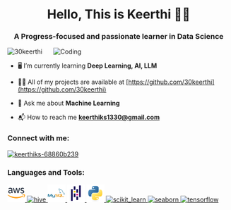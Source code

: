 

<h1 align="center">Hello, This is Keerthi 👋🏻</h1>
<h3 align="center">A Progress-focused and passionate learner in Data Science</h3>
<img align="right" alt="Coding" width="400" src="https://github.com/30keerthi/30keerthi/assets/108986810/99cd8efe-ed93-4dfe-a36b-351082717d3e">

<p align="left"> <img src="https://komarev.com/ghpvc/?username=30keerthi&label=Profile%20views&color=0e75b6&style=flat" alt="30keerthi" /> </p>

- 🖥️ I’m currently learning **Deep Learning, AI, LLM**

- 👨‍💻 All of my projects are available at [https://github.com/30keerthi](https://github.com/30keerthi)

- 💬 Ask me about **Machine Learning**

- 📬 How to reach me **keerthiks1330@gmail.com**

<h3 align="left">Connect with me:</h3>
<p align="left">
<a href="https://linkedin.com/in/keerthiks-68860b239" target="blank"><img align="center" src="https://raw.githubusercontent.com/rahuldkjain/github-profile-readme-generator/master/src/images/icons/Social/linked-in-alt.svg" alt="keerthiks-68860b239" height="30" width="40" /></a>
</p>
<h3 align="left">Languages and Tools:</h3>
<p align="left"> <a href="https://aws.amazon.com" target="_blank" rel="noreferrer"> <img src="https://raw.githubusercontent.com/devicons/devicon/master/icons/amazonwebservices/amazonwebservices-original-wordmark.svg" alt="aws" width="40" height="40"/> </a> <a href="https://hive.apache.org/" target="_blank" rel="noreferrer"> <img src="https://www.vectorlogo.zone/logos/apache_hive/apache_hive-icon.svg" alt="hive" width="40" height="40"/> </a> <a href="https://www.mysql.com/" target="_blank" rel="noreferrer"> <img src="https://raw.githubusercontent.com/devicons/devicon/master/icons/mysql/mysql-original-wordmark.svg" alt="mysql" width="40" height="40"/> </a> <a href="https://pandas.pydata.org/" target="_blank" rel="noreferrer"> <img src="https://raw.githubusercontent.com/devicons/devicon/2ae2a900d2f041da66e950e4d48052658d850630/icons/pandas/pandas-original.svg" alt="pandas" width="40" height="40"/> </a> <a href="https://www.python.org" target="_blank" rel="noreferrer"> <img src="https://raw.githubusercontent.com/devicons/devicon/master/icons/python/python-original.svg" alt="python" width="40" height="40"/> </a> <a href="https://scikit-learn.org/" target="_blank" rel="noreferrer"> <img src="https://upload.wikimedia.org/wikipedia/commons/0/05/Scikit_learn_logo_small.svg" alt="scikit_learn" width="40" height="40"/> </a> <a href="https://seaborn.pydata.org/" target="_blank" rel="noreferrer"> <img src="https://seaborn.pydata.org/_images/logo-mark-lightbg.svg" alt="seaborn" width="40" height="40"/> </a> <a href="https://www.tensorflow.org" target="_blank" rel="noreferrer"> <img src="https://www.vectorlogo.zone/logos/tensorflow/tensorflow-icon.svg" alt="tensorflow" width="40" height="40"/> </a> </p>

